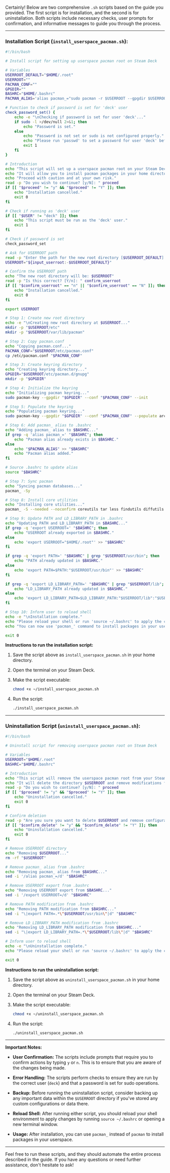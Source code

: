 Certainly! Below are two comprehensive `.sh` scripts based on the guide you provided. The first script is for installation, and the second is for uninstallation. Both scripts include necessary checks, user prompts for confirmation, and informative messages to guide you through the process.

---

### **Installation Script (`install_userspace_pacman.sh`):**

```bash
#!/bin/bash

# Install script for setting up userspace pacman root on Steam Deck

# Variables
USERROOT_DEFAULT="$HOME/.root"
USERROOT=""
PACMAN_CONF=""
GPGDIR=""
BASHRC="$HOME/.bashrc"
PACMAN_ALIAS='alias pacman_="sudo pacman -r $USERROOT --gpgdir $USERROOT/etc/pacman.d/gnupg"'

# Function to check if password is set for 'deck' user
check_password_set() {
    echo -e "\nChecking if password is set for user 'deck'..."
    if sudo -l >/dev/null 2>&1; then
        echo "Password is set."
    else
        echo "Password is not set or sudo is not configured properly."
        echo "Please run 'passwd' to set a password for user 'deck' before proceeding."
        exit 1
    fi
}

# Introduction
echo "This script will set up a userspace pacman root on your Steam Deck."
echo "It will allow you to install pacman packages in your home directory."
echo "Proceed with caution and at your own risk."
read -p "Do you wish to continue? [y/N]: " proceed
if [[ "$proceed" != "y" && "$proceed" != "Y" ]]; then
    echo "Installation cancelled."
    exit 0
fi

# Check if running as 'deck' user
if [[ "$USER" != "deck" ]]; then
    echo "This script must be run as the 'deck' user."
    exit 1
fi

# Check if password is set
check_password_set

# Ask for USERROOT path
read -p "Enter the path for the new root directory [$USERROOT_DEFAULT]: " input_userroot
USERROOT="${input_userroot:-$USERROOT_DEFAULT}"

# Confirm the USERROOT path
echo "The new root directory will be: $USERROOT"
read -p "Is this correct? [Y/n]: " confirm_userroot
if [[ "$confirm_userroot" == "n" || "$confirm_userroot" == "N" ]]; then
    echo "Installation cancelled."
    exit 0
fi

export USERROOT

# Step 1: Create new root directory
echo -e "\nCreating new root directory at $USERROOT..."
mkdir -p "$USERROOT/etc"
mkdir -p "$USERROOT/var/lib/pacman"

# Step 2: Copy pacman.conf
echo "Copying pacman.conf..."
PACMAN_CONF="$USERROOT/etc/pacman.conf"
cp /etc/pacman.conf "$PACMAN_CONF"

# Step 3: Create keyring directory
echo "Creating keyring directory..."
GPGDIR="$USERROOT/etc/pacman.d/gnupg"
mkdir -p "$GPGDIR"

# Step 4: Initialize the keyring
echo "Initializing pacman keyring..."
sudo pacman-key --gpgdir "$GPGDIR" --conf "$PACMAN_CONF" --init

# Step 5: Populate the keyring
echo "Populating pacman keyring..."
sudo pacman-key --gpgdir "$GPGDIR" --conf "$PACMAN_CONF" --populate archlinux

# Step 6: Add pacman_ alias to .bashrc
echo "Adding pacman_ alias to $BASHRC..."
if grep -q 'alias pacman_=' "$BASHRC"; then
    echo "Pacman alias already exists in $BASHRC."
else
    echo "$PACMAN_ALIAS" >> "$BASHRC"
    echo "Pacman alias added."
fi

# Source .bashrc to update alias
source "$BASHRC"

# Step 7: Sync pacman
echo "Syncing pacman databases..."
pacman_ -Sy

# Step 8: Install core utilities
echo "Installing core utilities..."
pacman_ -S --needed --noconfirm coreutils tar less findutils diffutils grep sed gawk util-linux procps-ng

# Step 9: Update PATH and LD_LIBRARY_PATH in .bashrc
echo "Updating PATH and LD_LIBRARY_PATH in $BASHRC..."
if grep -q 'export USERROOT=' "$BASHRC"; then
    echo "USERROOT already exported in $BASHRC."
else
    echo 'export USERROOT="$HOME/.root"' >> "$BASHRC"
fi

if grep -q 'export PATH=' "$BASHRC" | grep "$USERROOT/usr/bin"; then
    echo "PATH already updated in $BASHRC."
else
    echo 'export PATH=$PATH:"$USERROOT/usr/bin"' >> "$BASHRC"
fi

if grep -q 'export LD_LIBRARY_PATH=' "$BASHRC" | grep "$USERROOT/lib"; then
    echo "LD_LIBRARY_PATH already updated in $BASHRC."
else
    echo 'export LD_LIBRARY_PATH=$LD_LIBRARY_PATH:"$USERROOT/lib":"$USERROOT/lib64"' >> "$BASHRC"
fi

# Step 10: Inform user to reload shell
echo -e "\nInstallation complete."
echo "Please reload your shell or run 'source ~/.bashrc' to apply the changes."
echo "You can now use 'pacman_' command to install packages in your userspace."

exit 0
```

**Instructions to run the installation script:**

1. Save the script above as `install_userspace_pacman.sh` in your home directory.
2. Open the terminal on your Steam Deck.
3. Make the script executable:

   ```bash
   chmod +x ~/install_userspace_pacman.sh
   ```

4. Run the script:

   ```bash
   ./install_userspace_pacman.sh
   ```

---

### **Uninstallation Script (`uninstall_userspace_pacman.sh`):**

```bash
#!/bin/bash

# Uninstall script for removing userspace pacman root on Steam Deck

# Variables
USERROOT="$HOME/.root"
BASHRC="$HOME/.bashrc"

# Introduction
echo "This script will remove the userspace pacman root from your Steam Deck."
echo "It will delete the directory $USERROOT and remove modifications from $BASHRC."
read -p "Do you wish to continue? [y/N]: " proceed
if [[ "$proceed" != "y" && "$proceed" != "Y" ]]; then
    echo "Uninstallation cancelled."
    exit 0
fi

# Confirm deletion
read -p "Are you sure you want to delete $USERROOT and remove configurations? This action cannot be undone. [y/N]: " confirm_delete
if [[ "$confirm_delete" != "y" && "$confirm_delete" != "Y" ]]; then
    echo "Uninstallation cancelled."
    exit 0
fi

# Remove USERROOT directory
echo "Removing $USERROOT..."
rm -rf "$USERROOT"

# Remove pacman_ alias from .bashrc
echo "Removing pacman_ alias from $BASHRC..."
sed -i '/alias pacman_=/d' "$BASHRC"

# Remove USERROOT export from .bashrc
echo "Removing USERROOT export from $BASHRC..."
sed -i '/export USERROOT=/d' "$BASHRC"

# Remove PATH modification from .bashrc
echo "Removing PATH modification from $BASHRC..."
sed -i "\|export PATH=.*\"$USERROOT/usr/bin\"|d" "$BASHRC"

# Remove LD_LIBRARY_PATH modification from .bashrc
echo "Removing LD_LIBRARY_PATH modification from $BASHRC..."
sed -i "\|export LD_LIBRARY_PATH=.*\"$USERROOT/lib\"|d" "$BASHRC"

# Inform user to reload shell
echo -e "\nUninstallation complete."
echo "Please reload your shell or run 'source ~/.bashrc' to apply the changes."

exit 0
```

**Instructions to run the uninstallation script:**

1. Save the script above as `uninstall_userspace_pacman.sh` in your home directory.
2. Open the terminal on your Steam Deck.
3. Make the script executable:

   ```bash
   chmod +x ~/uninstall_userspace_pacman.sh
   ```

4. Run the script:

   ```bash
   ./uninstall_userspace_pacman.sh
   ```

---

**Important Notes:**

- **User Confirmation:** The scripts include prompts that require you to confirm actions by typing `y` or `n`. This is to ensure that you are aware of the changes being made.

- **Error Handling:** The scripts perform checks to ensure they are run by the correct user (`deck`) and that a password is set for sudo operations.

- **Backup:** Before running the uninstallation script, consider backing up any important data within the `$USERROOT` directory if you've stored any custom configurations or data there.

- **Reload Shell:** After running either script, you should reload your shell environment to apply changes by running `source ~/.bashrc` or opening a new terminal window.

- **Usage:** After installation, you can use `pacman_` instead of `pacman` to install packages in your userspace.

---

Feel free to run these scripts, and they should automate the entire process described in the guide. If you have any questions or need further assistance, don't hesitate to ask!
